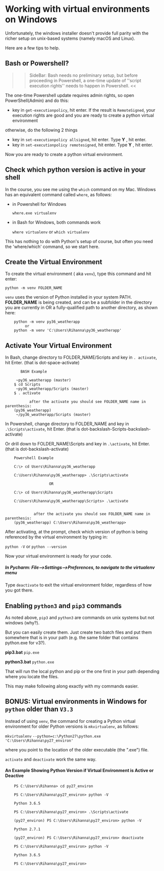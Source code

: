 # Working with virtual environments on Windows

Unfortunately, the windows installer doesn't provide full parity with the richer setup on unix-based systems (namely macOS and Linux).

Here are a few tips to help.
## Bash or Powershell?
>>SideBar: Bash needs no preliminary setup, but before proceeding in Powershell, a one-time update of ''script execution rights'' needs to happen in Powershell. <<

The one-time Powershell update requires admin rights, so open PowerShell(Admin) and do this: 
- key in `get-executionpolicy`, hit enter.  If the result is `RemoteSigned`, your execution rights are good and you are ready to create a python virtual environment

otherwise, do the following 2 things 

- key in `set-executionpolicy allsigned`, hit enter. Type **Y** , hit enter.
- key in `set-executionpolicy remotesigned`, hit enter. Type **Y** , hit enter.

Now you are ready to create a python virtual environment.


## Check which python version is active in your  shell

In the course, you see me using the `which` command on my Mac.  Windows has an equivalent command called `where`, as follows:  

- in Powershell for Windows 

    `where.exe virtualenv`
- in Bash for Windows, both commands work 
        
    `where virtualenv`  or `which virtualenv`

This has nothing to do with Python's setup of course, but often you need the 'where/which' command,  so we start here.

## Create the Virtual Environment

To create the virtual environment ( aka `venv`), type this command and hit enter:

`python -m venv FOLDER_NAME`  

`venv` uses the version of Python installed in your system PATH. **FOLDER_NAME** is being created, and can be a subfolder in the directory you are currently in OR a fully-qualified path to another directory, as shown here:

        python -m venv py36_weatherapp
             or
        python -m venv 'C:\Users\Rihanna\py36_weatherapp'


## Activate Your Virtual Environment

In Bash, change directory to FOLDER_NAME/Scripts and key in  `. activate`, hit Enter. (that is dot-space-activate)

           BASH Example

         ~py36_weatherapp (master)
        $ cd Scripts
         ~py36_weatherapp/Scripts (master)
        $ . activate

               after the activate you should see FOLDER_NAME name in parenthesis:
        (py36_weatherapp)
         ~/py36_weatherapp/Scripts (master)



In Powershell, change directory to FOLDER_NAME and key in  `.\Scripts\activate`, hit Enter. (that is dot-backslash-Scripts-backslash-activate) 

Or drill down to FOLDER_NAME\Scripts and key in  `.\activate`, hit Enter. (that is dot-backslash-activate)

        Powershell Example

        C:\> cd Users\Rihanna\py36_weatherapp
        
        C:\Users\Rihanna\py36_weatherapp> .\Scripts\activate

                        OR

        C:\> cd Users\Rihanna\py36_weatherapp\Scripts
        
        C:\Users\Rihanna\py36_weatherapp\Scripts> .\activate


                 after the activate you should see FOLDER_NAME name in parenthesis:
        (py36_weatherapp) C:\Users\Rihanna\py36_weatherapp>  



After activating, at the prompt, check which version of python is being referenced by the virtual environment by typing in: 

`python -V`    or `python --version`

Now your virtual environment is ready for your code.  
##### In Pycharm: File-->Settings-->Preferences, to navigate to the virtualenv menu 

Type `deactivate` to exit the virtual environment folder, regardless of how you got there.

## Enabling `python3` and `pip3` commands

As noted above, `pip3` and `python3` are commands on unix systems but not windows (why?).

But you can easily create them. Just create two batch files and put them somewhere that is in your path (e.g. the same folder that contains python.exe for v3?).

**pip3.bat**
`pip.exe`

**python3.bat**
`python.exe`

That will run the local python and pip or the one first in your path depending where you locate the files.

This may make following along exactly with my commands easier.

## BONUS: Virtual environments in Windows for `python` older than  `V3.3` 
Instead of using `venv`, the command for creating a Python virtual environment for older Python versions is `mkvirtualenv`, as follows: 

`mkvirtualenv` `--python=c:\Python27\python.exe` `'C:\Users\Rihanna\py27_environ'`

where you point to the location of the older executable (the  ".exe")  file. 

`activate` and `deactivate` work the same way.


#### An Example Showing Python Version if Virtual Environment is Active or Deactive
 
        PS C:\Users\Rihanna> cd py27_environ

        PS C:\Users\Rihanna\py27_environ> python -V

        Python 3.6.5

        PS C:\Users\Rihanna\py27_environ> .\Scripts\activate

        (py27_environ) PS C:\Users\Rihanna\py27_environ> python -V

        Python 2.7.1

        (py27_environ) PS C:\Users\Rihanna\py27_environ> deactivate

        PS C:\Users\Rihanna\py27_environ> python -V

        Python 3.6.5

        PS C:\Users\Rihanna\py27_environ>

 



